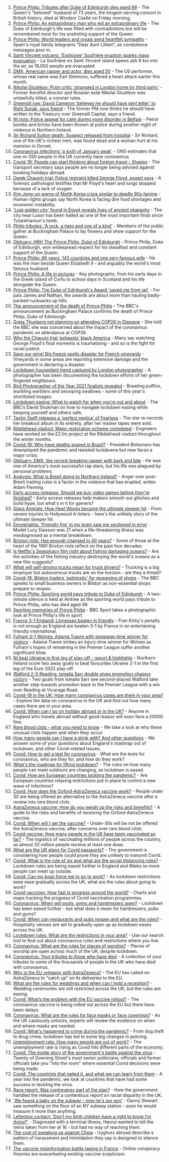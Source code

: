 1. [Prince Philip: Tributes after Duke of Edinburgh dies aged 99](https://www.bbc.co.uk/news/uk-56697570) - The Queen's "beloved" husband of 73 years, the longest-serving consort in British history, died at Windsor Castle on Friday morning.
2. [Prince Philip: An extraordinary man who led an extraordinary life](https://www.bbc.co.uk/news/uk-50589065) - The Duke of Edinburgh's life was filled with contradictions but will be remembered most for his unstinting support of the Queen.
3. [Prince Philip: World leaders and royals send heartfelt sympathy](https://www.bbc.co.uk/news/world-56687736) - Spain's royal family telegrams "Dear Aunt Lilibet", as condolence messages pour in.
4. [Saint Vincent volcano: 'Explosive' Soufrière eruption sparks mass evacuation](https://www.bbc.co.uk/news/world-latin-america-56693406) - La Soufrière on Saint Vincent island spews ash 6 km into the air, as 16,000 people are evacuated.
5. [DMX, American rapper and actor, dies aged 50](https://www.bbc.co.uk/news/entertainment-arts-56687578) - The US performer, whose real name was Earl Simmons, suffered a heart attack earlier this month.
6. [Nikolai Glushkov: Putin critic 'strangled in London home by third party'](https://www.bbc.co.uk/news/uk-england-london-56695489) - Former Aeroflot director and Russian exile Nikolai Glushkov was unlawfully killed, a coroner rules.
7. [Greensill row: David Cameron 'believes he should have sent letter' to Rishi Sunak, says friend](https://www.bbc.co.uk/news/uk-politics-56698056) - The former PM now thinks he should have written to the Treasury over Greensill Capital, says a friend.
8. [NI riots: Police appeal for calm during more disorder in Belfast](https://www.bbc.co.uk/news/uk-northern-ireland-56696889) - Petrol bombs and bricks have been thrown at police during another night of violence in Northern Ireland.
9. [Sir Richard Sutton death: Suspect released from hospital](https://www.bbc.co.uk/news/uk-england-dorset-56698192) - Sir Richard, one of the UK's richest men, was found dead and a woman hurt at his mansion in Dorset.
10. [Coronavirus infections 'a sixth of January peak'](https://www.bbc.co.uk/news/health-56693106) - ONS estimates that one-in-350 people in the UK currently have coronavirus
11. [Covid-19: People can start thinking about foreign travel - Shapps](https://www.bbc.co.uk/news/business-56682226) - The transport secretary says people are no longer being advised against booking holidays abroad.
12. [Derek Chauvin trial: Police restraint killed George Floyd, expert says](https://www.bbc.co.uk/news/world-us-canada-56682357) - A forensic pathologist testifies that Mr Floyd's heart and lungs stopped because of a lack of oxygen.
13. [Kim Jong-un warns of North Korea crisis similar to deadly 90s famine](https://www.bbc.co.uk/news/world-asia-56685356) - Human rights groups say North Korea is facing dire food shortages and economic instability.
14. ['Lost golden city' found in Egypt reveals lives of ancient pharaohs](https://www.bbc.co.uk/news/world-middle-east-56686448) - The city near Luxor has been hailed as one of the most important finds since Tutankhamun's tomb.
15. [Philip tributes: 'A rock, a hero and one of a kind'](https://www.bbc.co.uk/news/uk-56695307) - Members of the public gather at Buckingham Palace to lay flowers and show support for the Queen.
16. [Obituary: HRH The Prince Philip, Duke of Edinburgh](https://www.bbc.co.uk/news/uk-10224525) - Prince Philip, Duke of Edinburgh, won widespread respect for his steadfast and constant support of the Queen.
17. [Prince Philip: 99 years, 143 countries and one very famous wife](https://www.bbc.co.uk/news/uk-42651950) - He was the man beside Queen Elizabeth II - and arguably the world's most famous husband.
18. [Prince Philip: A life in pictures](https://www.bbc.co.uk/news/in-pictures-36417297) - Key photographs, from his early days in the Greek island of Corfu to school days in Scotland and his life alongside the Queen.
19. [Prince Philip: The Duke of Edinburgh's Award 'saved me from jail'](https://www.bbc.co.uk/news/uk-56301207) - For pals James and Nathan, the awards are about more than hauling badly-packed rucksacks up hills.
20. [The announcement of the death of Prince Philip](https://www.bbc.co.uk/news/uk-21927210) - The BBC's announcement as Buckingham Palace confirms the death of Prince Philip, Duke of Edinburgh.
21. [Greta Thunberg not planning on attending COP26 in Glasgow](https://www.bbc.co.uk/news/science-environment-56678977) - She told the BBC she was concerned about the impact of the coronavirus pandemic on attendance at COP26.
22. [Why the Chauvin trial ‘exhausts’ black America](https://www.bbc.co.uk/news/world-us-canada-56644465) - Many say watching George Floyd's final moments is traumatising - and so is the fight for racial justice.
23. [Save our wine! Big freeze spells disaster for French vineyards](https://www.bbc.co.uk/news/world-europe-56688031) - Vineyards in some areas are reporting extensive damage and the government is declaring a disaster.
24. [Lockdown houseplant trend captured by London photographer](https://www.bbc.co.uk/news/uk-england-london-56677607) - A photographer has been documenting the lockdown efforts of her green-fingered neighbours.
25. [Bird Photographer of the Year 2021 finalists revealed](https://www.bbc.co.uk/news/in-pictures-56654460) - Brawling puffins, warbling warblers and swooping swallows - some of this year's shortlisted images.
26. [Lockdown easing: What to watch for when you’re out and about](https://www.bbc.co.uk/news/science-environment-56678978) - The BBC’s David Shukman on how to navigate lockdown easing while keeping yourself and others safe.
27. [Taylor Swift releases a 'perfect replica' of Fearless](https://www.bbc.co.uk/news/entertainment-arts-56687699) - The star re-records her breakout album in its entirety, after her master tapes were sold.
28. [Ribblehead viaduct: Major restoration scheme completed](https://www.bbc.co.uk/news/uk-england-york-north-yorkshire-56680873) - Engineers have worked on the £2.1m project at the Ribblehead viaduct throughout the winter months.
29. [Covid-19: Why have deaths soared in Brazil?](https://www.bbc.co.uk/news/world-latin-america-56663217) - President Bolsonaro has downplayed the pandemic and resisted lockdowns but now faces a major crisis.
30. [Obituary: DMX, the record-breaking rapper with bark and bite](https://www.bbc.co.uk/news/entertainment-arts-56647793) - He was one of America's most successful rap stars, but his life was plagued by personal problems.
31. [Analysis: What is Brexit doing to Northern Ireland?](https://www.bbc.co.uk/news/uk-politics-56678489) - Anger over post-Brexit trading rules is a factor in the violence that has erupted, writes Adam Fleming.
32. [Early access releases: Should we buy video games before they're finished?](https://www.bbc.co.uk/news/newsbeat-56666596) - Early access releases help makers smooth out glitches and build hype, but what's in it for gamers?
33. [Glass Animals: How Heat Waves became the ultimate sleeper hit](https://www.bbc.co.uk/news/entertainment-arts-56667366) - From severe injuries to Hollywood A-listers - here's the unlikely story of the ultimate sleeper hit.
34. [Encephalitis: 'Friendly fire' in my brain saw me sectioned in error](https://www.bbc.co.uk/news/disability-56187965) - Model Lucy Dawson was 21 when a life-threatening illness was misdiagnosed as a mental breakdown.
35. [Brixton riots: Has enough changed in 40 years?](https://www.bbc.co.uk/news/uk-england-london-56678926) - Some of those at the heart of the 1981 Brixton riots reflect on the past four decades.
36. [Is Netflix's Seaspiracy film right about fishing damaging oceans?](https://www.bbc.co.uk/news/56660823) - Are the activities of the fishing industry destroying the world's oceans as a new film suggests?
37. [What will self-driving trucks mean for truck drivers?](https://www.bbc.co.uk/news/business-56332388) - Trucking is a big employer but autonomous trucks are on the horizon - are they a threat?
38. [Covid-19: Bilston traders 'optimistic' for reopening of shops](https://www.bbc.co.uk/news/uk-england-birmingham-56589661) - The BBC speaks to small business owners in Bilston as non-essential shops prepare to reopen.
39. [Prince Philip: Sporting world pays tribute to Duke of Edinburgh](https://www.bbc.co.uk/sport/56692293) - A two-minute silence is held at Aintree as the sporting world pays tribute to Prince Philip, who has died aged 99.
40. [Sporting memories of Prince Philip](https://www.bbc.co.uk/sport/42430153) - BBC Sport takes a photographic look at Prince Philip's life in sport.
41. [France 3-1 England: Lionesses beaten in friendly](https://www.bbc.co.uk/sport/football/56677932) - Fran Kirby's penalty is not enough as England are beaten 3-1 by France in an entertaining friendly international.
42. [Fulham 0-1 Wolves: Adama Traore with stoppage-time winner for visitors](https://www.bbc.co.uk/sport/football/56611890) - Adama Traore strikes an injury-time winner for Wolves as Fulham's hopes of remaining in the Premier League suffer another significant blow.
43. [NI beat Ukraine in first leg of play-off - report & highlights](https://www.bbc.co.uk/sport/football/56678719) - Northern Ireland score two away goals to beat favourites Ukraine 2-1 in the first leg of the Euro 2022 play-off.
44. [Watford 2-0 Reading: Ismaila Sarr double gives promotion chasers victory](https://www.bbc.co.uk/sport/football/56611869) - Two goals from Ismaila Sarr see second-placed Watford take another step towards promotion back to the Premier League with a win over Reading at Vicarage Road.
45. [Covid-19 in the UK: How many coronavirus cases are there in your area?](https://www.bbc.co.uk/news/uk-51768274) - Explore the data on coronavirus in the UK and find out how many cases there are in your area.
46. [Covid: When can I go on holiday abroad or in the UK?](https://www.bbc.co.uk/news/explainers-52646738) - Anyone in England who travels abroad without good reason will soon face a £5000 fine.
47. [Rare blood clots - what you need to know](https://www.bbc.co.uk/news/health-56674796) - We take a look at why these unusual clots happen and when they occur.
48. [How many people can I have a drink with? And other questions](https://www.bbc.co.uk/news/world-asia-china-51176409) - We answer some of your questions about England's roadmap out of lockdown, and other Covid-related issues.
49. [Covid: How to get a test for coronavirus](https://www.bbc.co.uk/news/health-51943612) - What are the tests for coronavirus, who are they for, and how do they work?
50. [What's the roadmap for lifting lockdown?](https://www.bbc.co.uk/news/explainers-52530518) - The rules on how many people can meet outdoors are changing, as lockdown is eased.
51. [Covid: How are European countries tackling the pandemic?](https://www.bbc.co.uk/news/explainers-53640249) - Are European countries relaxing restrictions put in place to control a new wave of infections?
52. [Covid: How does the Oxford-AstraZeneca vaccine work?](https://www.bbc.co.uk/news/health-55302595) - People under 30 are being offered an alternative to the AstraZeneca vaccine after a review into rare blood clots.
53. [AstraZeneca vaccine: How do you weigh up the risks and benefits?](https://www.bbc.co.uk/news/explainers-56665396) - A guide to the risks and benefits of receiving the Oxford-AstraZeneca vaccine.
54. [Covid: When will I get the vaccine?](https://www.bbc.co.uk/news/health-55045639) - Under-30s will be not be offered the AstraZeneca vaccine, after concerns over rare blood clots.
55. [Covid vaccine: How many people in the UK have been vaccinated so far?](https://www.bbc.co.uk/news/health-55274833) - The logistics of vaccinating millions of people across the country, as almost 32 million people receive at least one dose.
56. [What are the UK plans for Covid passports?](https://www.bbc.co.uk/news/explainers-55718553) - The government is considering how people could prove they are unlikely to transmit Covid.
57. [Covid: What is the rule of six and what are the social distancing rules?](https://www.bbc.co.uk/news/uk-51506729) - Lockdown rules are being eased further in England and Wales so more people can meet up outside.
58. [Covid: Can my boss force me to go to work?](https://www.bbc.co.uk/news/business-52567567) - As lockdown restrictions ease ease gradually across the UK, what are the rules about going to work?
59. [Covid vaccines: How fast is progress around the world?](https://www.bbc.co.uk/news/world-56237778) - Charts and maps tracking the progress of Covid vaccination programmes.
60. [Coronavirus: When will pools, gyms and hairdressers open?](https://www.bbc.co.uk/news/explainers-53349989) - Lockdown has been eased further - but what does it mean for hairdressers, pubs and gyms?
61. [Covid: When can restaurants and pubs reopen and what are the rules?](https://www.bbc.co.uk/news/business-52977388) - Hospitality venues are set to gradually open up as lockdown eases across the UK.
62. [Lockdown rules: What are the restrictions in your area?](https://www.bbc.co.uk/news/uk-54373904) - Use our search tool to find out about coronavirus rules and restrictions where you live.
63. [Coronavirus: What are the rules for places of worship?](https://www.bbc.co.uk/news/explainers-53219921) - Places of worship are open across much of the UK, despite lockdown.
64. [Coronavirus: Your tributes to those who have died](https://www.bbc.co.uk/news/uk-52676411) - A collection of your tributes to some of the thousands of people in the UK who have died with coronavirus.
65. [Why is the EU unhappy with AstraZeneca?](https://www.bbc.co.uk/news/56483766) - The EU has called on AstraZeneca to "catch up" on its deliveries to the EU.
66. [What are the rules for weddings and when can I hold a reception?](https://www.bbc.co.uk/news/explainers-52811509) - Wedding ceremonies are still restricted across the UK, but the rules are easing.
67. [Covid: What’s the problem with the EU vaccine rollout?](https://www.bbc.co.uk/news/explainers-52380823) - The coronavirus vaccine is being rolled out across the EU but there have been delays.
68. [Coronavirus: What are the rules for face masks or face coverings?](https://www.bbc.co.uk/news/health-51205344) - As the UK cautiously unlocks, experts will review the evidence on when and where masks are needed.
69. [Covid: What's happened to crime during the pandemic?](https://www.bbc.co.uk/news/56463680) - From dog theft to drug crime, lockdown has led to some big changes in policing.
70. [Unemployment rate: How many people are out of work?](https://www.bbc.co.uk/news/business-52660591) - The unemployment rate is rising as Covid hits different parts of the economy.
71. [Covid: The inside story of the government's battle against the virus](https://www.bbc.co.uk/news/uk-politics-56361599) - Twenty of Downing Street's most senior politicians, officials and former officials take you "into the room" where essential Covid decisions were being made.
72. [Covid: The countries that nailed it, and what we can learn from them](https://www.bbc.co.uk/news/uk-56455030) - A year into the pandemic, we look at countries that have had some success in tackling the virus.
73. [Race report: Was controversy part of the plan?](https://www.bbc.co.uk/news/uk-politics-56578839) - How the government handled the release of a contentious report on racial disparity in the UK.
74. ['We found a baby on the subway - now he's our son'](https://www.bbc.co.uk/news/stories-56409764) - Danny Stewart saw something on the floor of an NY subway station - soon he would treasure it more than anything.
75. [Letterbox contact: ‘Don’t my birth children have a right to know I’m dying?'](https://www.bbc.co.uk/news/stories-56576285) - Diagnosed with a terminal illness, Hanna wanted to tell the twins taken from her at 16 - but had no way of reaching them.
76. [The cost of speaking up against China](https://www.bbc.co.uk/news/world-asia-china-56563449) - Uyghurs abroad describe a pattern of harassment and intimidation they say is designed to silence them.
77. [The vaccine misinformation battle raging in France](https://www.bbc.co.uk/news/blogs-trending-56526265) - Online conspiracy theories are exacerbating existing vaccine scepticism.
